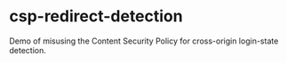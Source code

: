 # csp-redirect-detection
Demo of misusing the Content Security Policy for cross-origin login-state detection.
